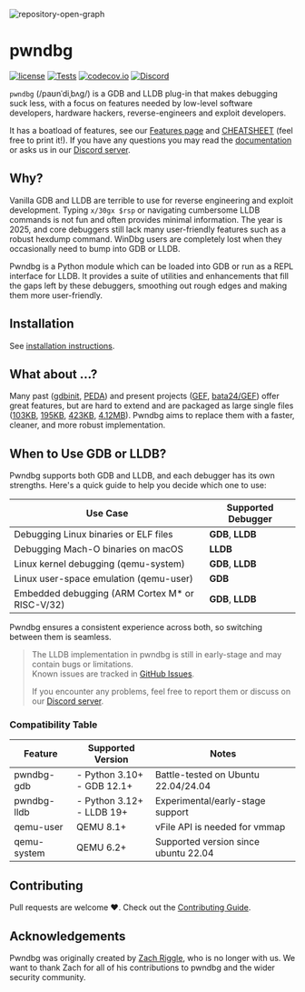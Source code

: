 ![repository-open-graph](https://github.com/pwndbg/pwndbg/assets/150354584/77b2e438-898f-416f-a989-4bef30759627)
# pwndbg

[![license](https://img.shields.io/github/license/mashape/apistatus.svg?maxAge=2592000)](https://choosealicense.com/licenses/mit/)
[![Tests](https://github.com/pwndbg/pwndbg/actions/workflows/tests.yml/badge.svg?branch=dev&event=push)](https://github.com/pwndbg/pwndbg/actions/workflows/tests.yml)
[![codecov.io](https://codecov.io/github/pwndbg/pwndbg/branch/dev/badge.svg?token=i1cBPFVCav)](https://app.codecov.io/github/pwndbg/pwndbg/tree/dev)
[![Discord](https://img.shields.io/discord/843809097920413717?label=Discord&style=plastic)](https://discord.gg/x47DssnGwm)

`pwndbg` (/paʊnˈdiˌbʌɡ/) is a GDB and LLDB plug-in that makes debugging suck less,
with a focus on features needed by low-level software developers, hardware hackers,
reverse-engineers and exploit developers.

It has a boatload of features, see our [Features page](https://pwndbg.re/pwndbg/latest/features/)
and [CHEATSHEET][CHEATSHEET] (feel free to print it!). If you have any questions you may read the
[documentation](https://pwndbg.re/pwndbg/latest/) or asks us in our [Discord server](https://discord.gg/x47DssnGwm).

[CHEATSHEET]: https://pwndbg.re/pwndbg/dev/CHEATSHEET.pdf

## Why?

Vanilla GDB and LLDB are terrible to use for reverse engineering and exploit development.
Typing `x/30gx $rsp` or navigating cumbersome LLDB commands is not fun and often provides
minimal information. The year is 2025, and core debuggers still lack many user-friendly
features such as a robust hexdump command. WinDbg users are completely lost when they
occasionally need to bump into GDB or LLDB.

Pwndbg is a Python module which can be loaded into GDB or run as a REPL interface for LLDB.
It provides a suite of utilities and enhancements that fill the gaps left by these debuggers,
smoothing out rough edges and making them more user-friendly.

## Installation

See [installation instructions](https://pwndbg.re/pwndbg/latest/setup).

## What about ...?

Many past ([gdbinit][gdbinit], [PEDA][PEDA]) and present projects ([GEF][GEF],
[bata24/GEF][bata24/GEF]) offer great features, but are hard to extend and are packaged
as large single files ([103KB][gdbinit2], [195KB][peda.py], [423KB][gef.py],
[4.12MB][bata24/gef.py]). Pwndbg aims to replace them with a faster, cleaner, and
more robust implementation.

[gdbinit]: https://github.com/gdbinit/Gdbinit
[gdbinit2]: https://github.com/gdbinit/Gdbinit/blob/master/gdbinit
[PEDA]: https://github.com/longld/peda
[peda.py]: https://github.com/longld/peda/blob/master/peda.py
[GEF]: https://github.com/hugsy/gef
[gef.py]: https://github.com/hugsy/gef/blob/main/gef.py
[bata24/GEF]: https://github.com/bata24/gef
[bata24/gef.py]: https://github.com/bata24/gef/blob/dev/gef.py

## When to Use GDB or LLDB?

Pwndbg supports both GDB and LLDB, and each debugger has its own strengths.
Here's a quick guide to help you decide which one to use:

| Use Case                                        | Supported Debugger   |
|-------------------------------------------------|----------------------|
| Debugging Linux binaries or ELF files           | **GDB**, **LLDB**    |
| Debugging Mach-O binaries on macOS              | **LLDB**             |
| Linux kernel debugging (qemu-system)            | **GDB**, **LLDB**    |
| Linux user-space emulation (qemu-user)          | **GDB**              |
| Embedded debugging (ARM Cortex M* or RISC-V/32) | **GDB**, **LLDB**    |

Pwndbg ensures a consistent experience across both, so switching between them is seamless.
> The LLDB implementation in pwndbg is still in early-stage and may contain bugs or limitations.<br/>
> Known issues are tracked in [GitHub Issues][lldb_tracker].
>
> If you encounter any problems, feel free to report them or discuss on our [Discord server](https://discord.gg/x47DssnGwm).

[lldb_tracker]: https://github.com/pwndbg/pwndbg/issues?q=is%3Aissue%20state%3Aopen%20label%3A%22LLDB%20Port%22

### Compatibility Table
| Feature     | Supported Version               | Notes                                |
|-------------|---------------------------------|--------------------------------------|
| pwndbg-gdb  | - Python 3.10+ <br/>- GDB 12.1+ | Battle-tested on Ubuntu 22.04/24.04  |
| pwndbg-lldb | - Python 3.12+ <br/>- LLDB 19+  | Experimental/early-stage support     |
| qemu-user   | QEMU 8.1+                       | vFile API is needed for vmmap        |
| qemu-system | QEMU 6.2+                       | Supported version since ubuntu 22.04 |


## Contributing
Pull requests are welcome ❤️. Check out the [Contributing Guide](https://pwndbg.re/pwndbg/dev/contributing/).

## Acknowledgements
Pwndbg was originally created by [Zach Riggle](https://github.com/zachriggle), who is no longer with us. We want to thank Zach for all of his contributions to pwndbg and the wider security community.
